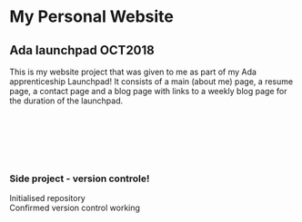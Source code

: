 <h1>My Personal Website</h1>
<h2>Ada launchpad OCT2018</h2>

<p>
This is my website project that was given to me as part of my Ada apprenticeship Launchpad! It consists of a main (about me) page, a resume page, a contact page and a blog page with links to a weekly blog page for the duration of the launchpad.
</p><br>
<p>

</p>

<br><br><br>
<h3>Side project - version controle!</h3>
Initialised repository<br>
Confirmed version control working
